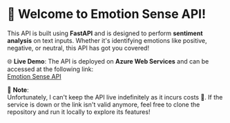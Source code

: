 # 🎉 Welcome to Emotion Sense API! 

This API is built using **FastAPI** and is designed to perform **sentiment analysis** on text inputs. Whether it's identifying emotions like positive, negative, or neutral, this API has got you covered!

🌐 **Live Demo**: The API is deployed on **Azure Web Services** and can be accessed at the following link:  
[Emotion Sense API](https://emotionsense-dvemggcjagcqdxey.uaenorth-01.azurewebsites.net/)

🚨 **Note**:  
Unfortunately, I can't keep the API live indefinitely as it incurs costs 💸. If the service is down or the link isn't valid anymore, feel free to clone the repository and run it locally to explore its features!

